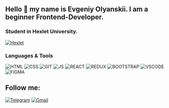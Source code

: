 ## Hello 👋 my name is Evgeniy Olyanskii. I am a beginner Frontend-Developer.

### Student in Hexlet University.

[![Hexlet](https://img.shields.io/badge/-HEXLET-AA2521?style=for-the-badge&)](https://ru.hexlet.io/u/evgeniyol/courses)

### Languages & Tools

![HTML](https://img.shields.io/badge/HTML-2980B9?style=for-the-badge&logo=html5&logoColor=white)
![CSS](https://img.shields.io/badge/CSS-2980B9?&style=for-the-badge&logo=css3&logoColor=white)
![GIT](https://img.shields.io/badge/-git-2980B9?style=for-the-badge&logo=git&)
![JS](https://img.shields.io/badge/-JAVASCRIPT-2980B9?style=for-the-badge&logo=javascript&logoColor=#E67E22)
![REACT](https://img.shields.io/badge/-REACT-2980B9?style=for-the-badge&logo=react&logoColor=#E67E22)
![REDUX](https://img.shields.io/badge/-REDUX-2980B9?style=for-the-badge&logo=redux&logoColor=#E67E22)
![BOOTSTRAP](https://img.shields.io/badge/-BOOTSTRAP-2980B9?style=for-the-badge&logo=bootstrap&)
![VSCODE](https://img.shields.io/badge/-vscode-2980B9?style=for-the-badge&logo=visualstudiocode&)
![FIGMA](https://img.shields.io/badge/-figma-2980B9?style=for-the-badge&logo=figma&)

## Follow me:

[![Telegram](https://img.shields.io/badge/-Telegram-090d11?style=for-the-badge&logo=Telegram)](https://t.me/Evgeniy321123)
[![Gmail](https://img.shields.io/badge/-Gmail-090d11?style=for-the-badge&logo=Gmail&)](mailto:evgeniy.olyanskii@gmail.com)
